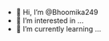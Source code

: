 - 👋 Hi, I’m @Bhoomika249
- 👀 I’m interested in ...
- 🌱 I’m currently learning ...


<!---
Bhoomika249/Bhoomika249 is a ✨ special ✨ repository because its `README.md` (this file) appears on your GitHub profile.
You can click the Preview link to take a look at your changes.
--->
